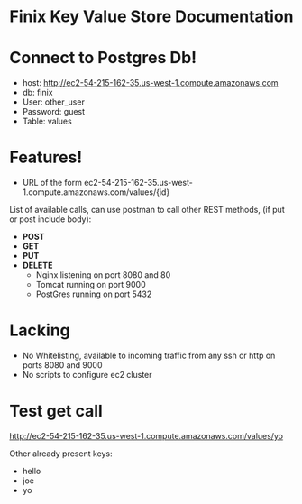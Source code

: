 # Finix Key Value Store Documentation
# Connect to Postgres Db!
- host: http://ec2-54-215-162-35.us-west-1.compute.amazonaws.com
- db: finix
- User: other_user
- Password: guest
- Table: values
# Features!
  - URL of the form ec2-54-215-162-35.us-west-1.compute.amazonaws.com/values/{id}
        
List of available calls, can use postman to call other REST methods, (if put or post include body):

- **POST**
- **GET**
- **PUT**
- **DELETE**
  - Nginx listening on port 8080 and 80
  - Tomcat running on port 9000
  - PostGres running on port 5432
  
# Lacking
- No Whitelisting, available to incoming traffic from any ssh or http on ports 8080 and 9000
- No scripts to configure ec2 cluster

# Test get call
http://ec2-54-215-162-35.us-west-1.compute.amazonaws.com/values/yo

Other already present keys:
- hello
- joe
- yo